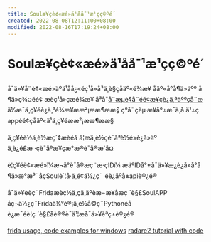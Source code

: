 ```yaml
---
title: Soulæ¥çè¢«æé»ä¹åå¯¹æ¹çç©ºé´
created: 2022-08-08T12:11:00+08:00
modified: 2022-08-16T17:19:24+08:00
---
```


# Soulæ¥çè¢«æé»ä¹åå¯¹æ¹çç©ºé´

å¯ä»¥å¨è¢«æé»äºä¹åå¿«éç¹å»å³ä¸è§çåäº«é¾æ¥ åäº«å°å¶ä»äºº å¶ä»ç¾¤éé¢ æèç¹å»çæé¾æ¥ å³å¯[å¨æµè§å¨éé¢æ¥çè¿ä¸ªäººçå¨æ](https://w12.soulsmile.cn/activity/#/web/user?targetUserIdEcpt=V2tDVVBvMVVuQlBWVlgvZUh1NEExdz09&userIdEcpt=V2tDVVBvMVVuQlBWVlgvZUh1NEExdz09&shareUserId=dlh1V3ZDbVBsQ2JWVlgvZUh1NEExdz09&titleNum=2&sec=B6QhUWMfVN9d1gb0vEoLCLaY7UPvMN5m) ä½æ¯ä¸ç¥éè¿ä¸ªé¾æ¥ææ²¡ææ¶ææ§ ç°å¨çèµ·æ¥å°±æ¯ä¸å ä¹±ç  appéé¢çåäº«ä¹ä¸ç¥éææ²¡ææ¶ææ§

ä¸ç¥éè½ä¸è½æç´¢æèéå å¦æä¸è½çè¯åªè½é»è¿å»äº ä¸è¿é£æ ·çè¯åºæ¥çæ°æ®è¯å®æ´å¤

è¦ç¥éè¢«æé»ï¼æ¬å°è¯å®æç¨æ·çIDï¼ æäºIDå°±å¯ä»¥æ¿è¿å»å°å¶ä»æ°æ³¨åçSoulè´¦å·ä¸é¢ä½¿ç¨ éè¿åºå±apiè®¿é®

å¯ä»¥èèç¨Fridaæèç½ä¸çä¸äºèæ¬æ¥åæç ´è§£SoulAPP åç¬ä½¿ç¨Fridaä¼°è®¡ä¸è½å©ç¨Pythonéå è¿æ¯éè¦ç ´è§£åè®®è¯ä¹¦æå¯ä»¥èªç±è®¿é®

[frida usage, code examples for windows](https://frida.re/docs/examples/windows/)
[radare2 tutorial with code](https://github.com/ifding/radare2-tutorial)
